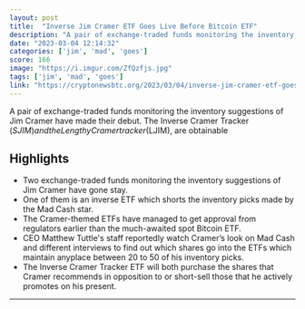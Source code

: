 ```yaml
---
layout: post
title:  "Inverse Jim Cramer ETF Goes Live Before Bitcoin ETF"
description: "A pair of exchange-traded funds monitoring the inventory suggestions of Jim Cramer have made their debut. The Inverse Cramer Tracker ($SJIM) and the Lengthy Cramer tracker ($LJIM), are obtainable"
date: "2023-03-04 12:14:32"
categories: ['jim', 'mad', 'goes']
score: 166
image: "https://i.imgur.com/ZfQzfjs.jpg"
tags: ['jim', 'mad', 'goes']
link: "https://cryptonewsbtc.org/2023/03/04/inverse-jim-cramer-etf-goes-live-before-bitcoin-etf/"
---
```


A pair of exchange-traded funds monitoring the inventory suggestions of Jim Cramer have made their debut. The Inverse Cramer Tracker ($SJIM) and the Lengthy Cramer tracker ($LJIM), are obtainable

## Highlights

- Two exchange-traded funds monitoring the inventory suggestions of Jim Cramer have gone stay.
- One of them is an inverse ETF which shorts the inventory picks made by the Mad Cash star.
- The Cramer-themed ETFs have managed to get approval from regulators earlier than the much-awaited spot Bitcoin ETF.
- CEO Matthew Tuttle's staff reportedly watch Cramer’s look on Mad Cash and different interviews to find out which shares go into the ETFs which maintain anyplace between 20 to 50 of his inventory picks.
- The Inverse Cramer Tracker ETF will both purchase the shares that Cramer recommends in opposition to or short-sell those that he actively promotes on his present.

---
